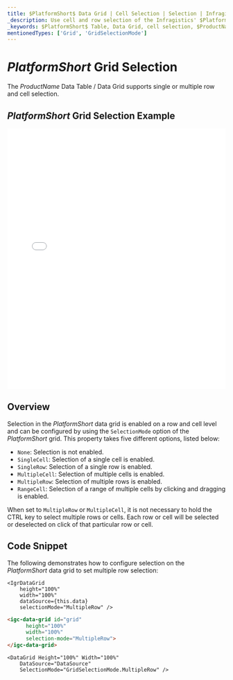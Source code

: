 ```yaml
---
title: $PlatformShort$ Data Grid | Cell Selection | Selection | Infragistics
_description: Use cell and row selection of the Infragistics' $PlatformShort$ data grid to highlight areas of the table. Learn how to configure single or multiple row selection for the $ProductName$ table.
_keywords: $PlatformShort$ Table, Data Grid, cell selection, $ProductName$, Infragistics
mentionedTypes: ['Grid', 'GridSelectionMode']
---
```


# $PlatformShort$ Grid Selection

The $ProductName$ Data Table / Data Grid supports single or multiple row and cell selection.

## $PlatformShort$ Grid Selection Example

<div class="sample-container loading" style="height: 600px">
    <iframe id="data-grid-overview-sample-iframe" src='{environment:demosBaseUrl}/grids/data-grid-cell-selection' width="100%" height="100%" seamless frameBorder="0" onload="onXPlatSampleIframeContentLoaded(this);"></iframe>
</div>
<sample-button src="grids/data-grid/cell-selection"></sample-button>

<div class="divider--half"></div>

## Overview

Selection in the $PlatformShort$ data grid is enabled on a row and cell level and can be configured by using the `SelectionMode` option of the $PlatformShort$ grid. This property takes five different options, listed below:

- `None`: Selection is not enabled.
- `SingleCell`: Selection of a single cell is enabled.
- `SingleRow`: Selection of a single row is enabled.
- `MultipleCell`: Selection of multiple cells is enabled.
- `MultipleRow`: Selection of multiple rows is enabled.
- `RangeCell`: Selection of a range of multiple cells by clicking and dragging is enabled.

When set to `MultipleRow` or `MultipleCell`, it is not necessary to hold the CTRL key to select multiple rows or cells. Each row or cell will be selected or deselected on click of that particular row or cell.

## Code Snippet

The following demonstrates how to configure selection on the $PlatformShort$ data grid to set multiple row selection:

```tsx
<IgrDataGrid
    height="100%"
    width="100%"
    dataSource={this.data}
    selectionMode="MultipleRow" />
```

```html
<igc-data-grid id="grid"
      height="100%"
      width="100%"
      selection-mode="MultipleRow">
</igc-data-grid>
```

```razor
<DataGrid Height="100%" Width="100%"                      
    DataSource="DataSource"
    SelectionMode="GridSelectionMode.MultipleRow" />
```